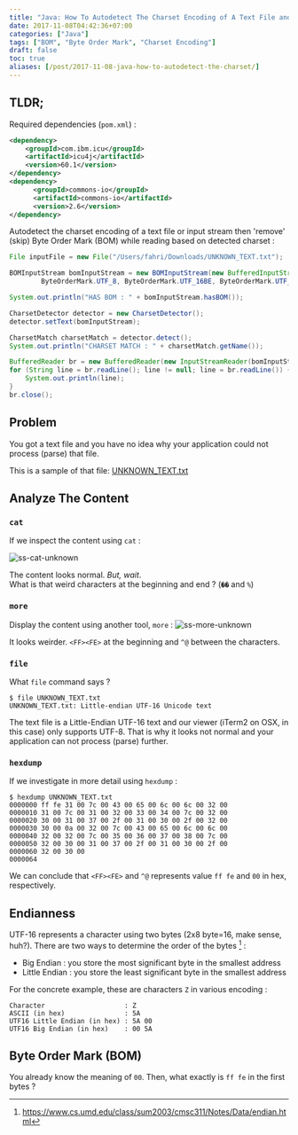 ```yaml
---
title: "Java: How To Autodetect The Charset Encoding of A Text File and Remove Byte Order Mark (BOM)"
date: 2017-11-08T04:42:36+07:00
categories: ["Java"]
tags: ["BOM", "Byte Order Mark", "Charset Encoding"]
draft: false
toc: true
aliases: [/post/2017-11-08-java-how-to-autodetect-the-charset/]
---
```


## TLDR;
Required dependencies (`pom.xml`) :

```xml
<dependency>
    <groupId>com.ibm.icu</groupId>
    <artifactId>icu4j</artifactId>
    <version>60.1</version>
</dependency>
<dependency>
      <groupId>commons-io</groupId>
      <artifactId>commons-io</artifactId>
      <version>2.6</version>
</dependency>
```

Autodetect the charset encoding of a text file or input stream then 'remove' (skip) Byte Order Mark (BOM) while reading based on detected charset  :

```java
File inputFile = new File("/Users/fahri/Downloads/UNKNOWN_TEXT.txt");

BOMInputStream bomInputStream = new BOMInputStream(new BufferedInputStream(new FileInputStream(inputFile)),
        ByteOrderMark.UTF_8, ByteOrderMark.UTF_16BE, ByteOrderMark.UTF_16LE, ByteOrderMark.UTF_32BE, ByteOrderMark.UTF_32LE);

System.out.println("HAS BOM : " + bomInputStream.hasBOM());

CharsetDetector detector = new CharsetDetector();
detector.setText(bomInputStream);

CharsetMatch charsetMatch = detector.detect();
System.out.println("CHARSET MATCH : " + charsetMatch.getName());

BufferedReader br = new BufferedReader(new InputStreamReader(bomInputStream, charsetMatch.getName()));
for (String line = br.readLine(); line != null; line = br.readLine()) {
    System.out.println(line);
}
br.close();
```

<!--more-->

## Problem

You got a text file and you have no idea why your application could not process (parse) that file. 

This is a sample of that file:  [UNKNOWN_TEXT.txt](https://github.com/fahrinh/fahrinh.github.io/files/1451863/UNKNOWN_TEXT.txt)

## Analyze The Content

### `cat`
If we inspect the content using `cat` :

![ss-cat-unknown](https://user-images.githubusercontent.com/55460/32521234-57d76492-c445-11e7-855d-57c95197307e.png)

The content looks normal. _But, wait_.  
What is that weird characters at the beginning and end ? (`��` and `%`)

<!--more-->

### `more`

Display the content using another tool, `more` :
![ss-more-unknown](https://user-images.githubusercontent.com/55460/32521773-6b818124-c447-11e7-965e-eea4cfe6ac17.png)

It looks weirder. `<FF><FE>` at the beginning and `^@` between the characters.

### `file`

What `file` command says ?  

```shell
$ file UNKNOWN_TEXT.txt
UNKNOWN_TEXT.txt: Little-endian UTF-16 Unicode text  
```
The text file is a Little-Endian UTF-16 text and our viewer (iTerm2 on OSX, in this case) only supports UTF-8. That is why it looks not normal and your application can not process (parse) further.

### `hexdump`

If we investigate in more detail using `hexdump` :

```shell
$ hexdump UNKNOWN_TEXT.txt
0000000 ff fe 31 00 7c 00 43 00 65 00 6c 00 6c 00 32 00
0000010 31 00 7c 00 31 00 32 00 33 00 34 00 7c 00 32 00
0000020 30 00 31 00 37 00 2f 00 31 00 30 00 2f 00 32 00
0000030 30 00 0a 00 32 00 7c 00 43 00 65 00 6c 00 6c 00
0000040 32 00 32 00 7c 00 35 00 36 00 37 00 38 00 7c 00
0000050 32 00 30 00 31 00 37 00 2f 00 31 00 30 00 2f 00
0000060 32 00 30 00
0000064
```

We can conclude that `<FF><FE>` and `^@` represents value `ff fe` and `00` in hex, respectively.

## Endianness
UTF-16 represents a character using two bytes (2x8 byte=16, make sense, huh?). There are two ways to determine the order of the bytes [^1] : 

- Big Endian : you store the most significant byte in the smallest address
- Little Endian : you store the least significant byte in the smallest address

For the concrete example, these are characters `Z` in various encoding :
```
Character                    : Z
ASCII (in hex)               : 5A
UTF16 Little Endian (in hex) : 5A 00
UTF16 Big Endian (in hex)    : 00 5A
```

## Byte Order Mark (BOM)

You already know the meaning of `00`. Then, what exactly is `ff fe` in the first bytes ?


[^1]: https://www.cs.umd.edu/class/sum2003/cmsc311/Notes/Data/endian.html
